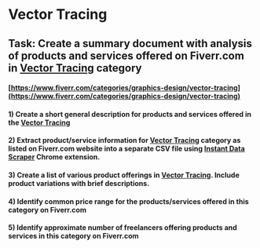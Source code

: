 # Vector Tracing
## Task: Create a summary document with analysis of products and services offered on Fiverr.com in [Vector Tracing](https://www.fiverr.com/categories/graphics-design/vector-tracing) category
#### [https://www.fiverr.com/categories/graphics-design/vector-tracing](https://www.fiverr.com/categories/graphics-design/vector-tracing)
#### 1) Create a short general description for products and services offered in the [Vector Tracing](https://www.fiverr.com/categories/graphics-design/vector-tracing)
#### 2) Extract product/service information for [Vector Tracing](https://www.fiverr.com/categories/graphics-design/vector-tracing) category as listed on Fiverr.com website into a separate CSV file using [Instant Data Scraper](https://chrome.google.com/webstore/detail/instant-data-scraper/ofaokhiedipichpaobibbnahnkdoiiah) Chrome extension.
#### 3) Create a list of various product offerings in [Vector Tracing](https://www.fiverr.com/categories/graphics-design/vector-tracing). Include product variations with brief descriptions.
#### 4) Identify common price range for the products/services offered in this category on Fiverr.com
#### 5) Identify approximate number of freelancers offering products and services in this category on Fiverr.com
